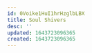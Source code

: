 ```yaml
---
id: 0Voike1HuI1hrHzglbLBX
title: Soul Shivers
desc: ''
updated: 1643723096365
created: 1643723096365
---
```


